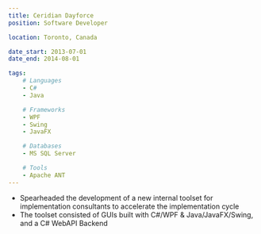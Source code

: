 ```yaml
---
title: Ceridian Dayforce
position: Software Developer

location: Toronto, Canada

date_start: 2013-07-01
date_end: 2014-08-01

tags:
    # Languages
    - C#
    - Java

    # Frameworks
    - WPF
    - Swing
    - JavaFX

    # Databases
    - MS SQL Server

    # Tools
    - Apache ANT
---
```

* Spearheaded the development of a new internal toolset for implementation consultants to accelerate the implementation cycle 
* The toolset consisted of GUIs built with C#/WPF & Java/JavaFX/Swing, and a C# WebAPI Backend


